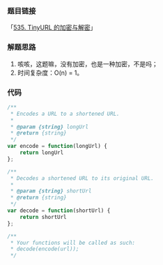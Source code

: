 ### 题目链接

「[535. TinyURL 的加密与解密](https://leetcode.cn/problems/encode-and-decode-tinyurl/description/)」

### 解题思路

1. 咳咳，这题嘛，没有加密，也是一种加密，不是吗；
2. 时间复杂度：O(n) = 1。

### 代码

```js
/**
 * Encodes a URL to a shortened URL.
 *
 * @param {string} longUrl
 * @return {string}
 */
var encode = function(longUrl) {
    return longUrl
};

/**
 * Decodes a shortened URL to its original URL.
 *
 * @param {string} shortUrl
 * @return {string}
 */
var decode = function(shortUrl) {
    return shortUrl
};

/**
 * Your functions will be called as such:
 * decode(encode(url));
 */
```


